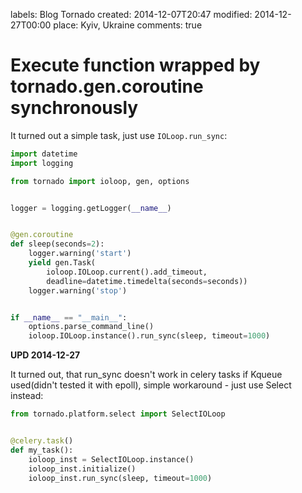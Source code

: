 labels: Blog
        Tornado
created: 2014-12-07T20:47
modified: 2014-12-27T00:00
place: Kyiv, Ukraine
comments: true

# Execute function wrapped by tornado.gen.coroutine synchronously

It turned out a simple task, just use ```IOLoop.run_sync```:

```python
import datetime
import logging

from tornado import ioloop, gen, options


logger = logging.getLogger(__name__)


@gen.coroutine
def sleep(seconds=2):
    logger.warning('start')
    yield gen.Task(
        ioloop.IOLoop.current().add_timeout,
        deadline=datetime.timedelta(seconds=seconds))
    logger.warning('stop')


if __name__ == "__main__":
    options.parse_command_line()
    ioloop.IOLoop.instance().run_sync(sleep, timeout=1000)
```

**UPD 2014-12-27**

It turned out, that run_sync doesn't work in celery tasks if Kqueue used(didn't tested it with epoll), simple workaround - just use Select instead:
```python
from tornado.platform.select import SelectIOLoop


@celery.task()
def my_task():
    ioloop_inst = SelectIOLoop.instance()
    ioloop_inst.initialize()
    ioloop_inst.run_sync(sleep, timeout=1000)
```
